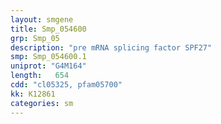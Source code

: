 ```yaml
---
layout: smgene
title: Smp_054600
grp: Smp_05
description: "pre mRNA splicing factor SPF27"
smp: Smp_054600.1
uniprot: "G4M164"
length:   654
cdd: "cl05325, pfam05700"
kk: K12861
categories: sm
---
```

